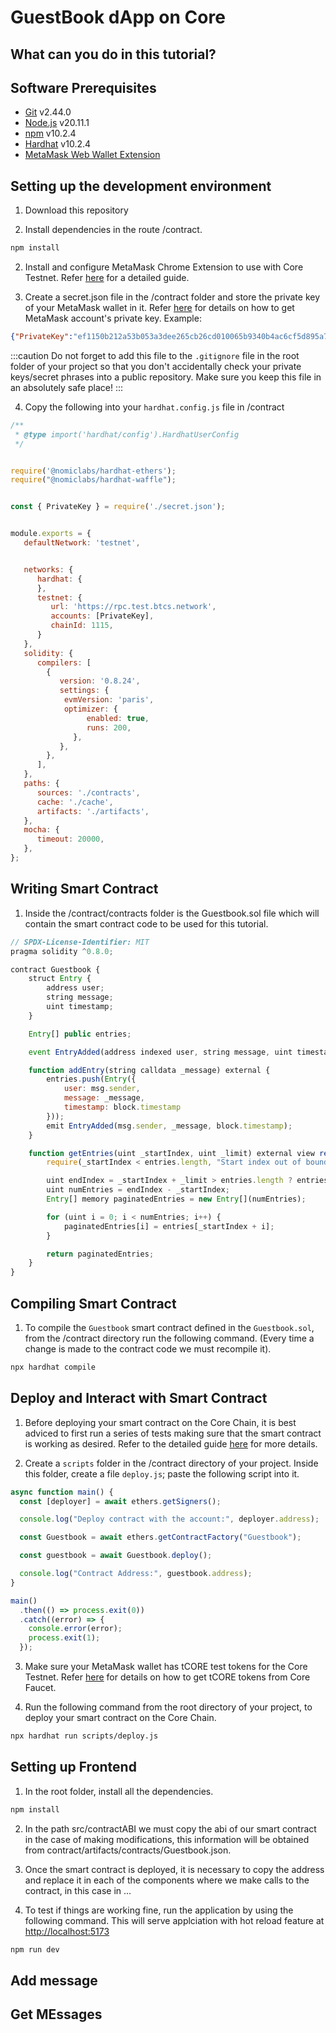 # GuestBook dApp on Core

## What can you do in this tutorial?

## Software Prerequisites
* [Git](https://git-scm.com/) v2.44.0
* [Node.js](https://nodejs.org/en) v20.11.1
* [npm](https://docs.npmjs.com/downloading-and-installing-node-js-and-npm) v10.2.4
* [Hardhat](https://hardhat.org/hardhat-runner/docs/getting-started#installation) v10.2.4
* [MetaMask Web Wallet Extension](https://metamask.io/download/)

## Setting up the development environment

1. Download this repository


2. Install dependencies in the route /contract.
   
```bash
npm install
```

2. Install and configure MetaMask Chrome Extension to use with Core Testnet. Refer [here](https://docs.coredao.org/docs/Dev-Guide/core-testnet-wallet-config) for a detailed guide.

3. Create a secret.json file in the /contract folder and store the private key of your MetaMask wallet in it. Refer [here](https://metamask.zendesk.com/hc/en-us/articles/360015290032-How-to-reveal-your-Secret-Recovery-Phrase) for details on how to get MetaMask account's private key. Example:

```json
{"PrivateKey":"ef1150b212a53b053a3dee265cb26cd010065b9340b4ac6cf5d895a7cf39c923"}
```

:::caution
Do not forget to add this file to the `.gitignore` file in the root folder of your project so that you don't accidentally check your private keys/secret phrases into a public repository. Make sure you keep this file in an absolutely safe place!
:::

4. Copy the following into your `hardhat.config.js` file in /contract

```js
/**
 * @type import('hardhat/config').HardhatUserConfig
 */


require('@nomiclabs/hardhat-ethers');
require("@nomiclabs/hardhat-waffle");


const { PrivateKey } = require('./secret.json');


module.exports = {
   defaultNetwork: 'testnet',


   networks: {
      hardhat: {
      },
      testnet: {
         url: 'https://rpc.test.btcs.network',
         accounts: [PrivateKey],
         chainId: 1115,
      }
   },
   solidity: {
      compilers: [
        {
           version: '0.8.24',
           settings: {
            evmVersion: 'paris',
            optimizer: {
                 enabled: true,
                 runs: 200,
              },
           },
        },
      ],
   },
   paths: {
      sources: './contracts',
      cache: './cache',
      artifacts: './artifacts',
   },
   mocha: {
      timeout: 20000,
   },
};
```

## Writing Smart Contract

1. Inside the /contract/contracts folder is the Guestbook.sol file which will contain the smart contract code to be used for this tutorial.

```javascript
// SPDX-License-Identifier: MIT
pragma solidity ^0.8.0;

contract Guestbook {
    struct Entry {
        address user;
        string message;
        uint timestamp;
    }

    Entry[] public entries;

    event EntryAdded(address indexed user, string message, uint timestamp);

    function addEntry(string calldata _message) external {
        entries.push(Entry({
            user: msg.sender,
            message: _message,
            timestamp: block.timestamp
        }));
        emit EntryAdded(msg.sender, _message, block.timestamp);
    }

    function getEntries(uint _startIndex, uint _limit) external view returns (Entry[] memory) {
        require(_startIndex < entries.length, "Start index out of bounds");

        uint endIndex = _startIndex + _limit > entries.length ? entries.length : _startIndex + _limit;
        uint numEntries = endIndex - _startIndex;
        Entry[] memory paginatedEntries = new Entry[](numEntries);

        for (uint i = 0; i < numEntries; i++) {
            paginatedEntries[i] = entries[_startIndex + i];
        }

        return paginatedEntries;
    }
}

```

## Compiling Smart Contract

1. To compile the `Guestbook` smart contract defined in the `Guestbook.sol`, from the /contract directory run the following command. (Every time a change is made to the contract code we must recompile it).

```bash
npx hardhat compile
```

## Deploy and Interact with Smart Contract

1. Before deploying your smart contract on the Core Chain, it is best adviced to first run a series of tests making sure that the smart contract is working as desired. Refer to the detailed guide [here](https://docs.coredao.org/docs/Dev-Guide/hardhat#contract-testing) for more details.

2. Create a `scripts` folder in the /contract directory of your project. Inside this folder, create a file `deploy.js`; paste the following script into it.

```javascript
async function main() {
  const [deployer] = await ethers.getSigners();

  console.log("Deploy contract with the account:", deployer.address);

  const Guestbook = await ethers.getContractFactory("Guestbook");

  const guestbook = await Guestbook.deploy();

  console.log("Contract Address:", guestbook.address);
}

main()
  .then(() => process.exit(0))
  .catch((error) => {
    console.error(error);
    process.exit(1);
  });
```
3. Make sure your MetaMask wallet has tCORE test tokens for the Core Testnet. Refer [here](https://docs.coredao.org/docs/Dev-Guide/core-faucet) for details on how to get tCORE tokens from Core Faucet. 

4. Run the following command from the root directory of your project, to deploy your smart contract on the Core Chain.

```bash
npx hardhat run scripts/deploy.js
```

## Setting up Frontend

1. In the root folder, install all the dependencies.

```bash
npm install
```

2. In the path src/contractABI we must copy the abi of our smart contract in the case of making modifications, this information will be obtained from contract/artifacts/contracts/Guestbook.json.

3. Once the smart contract is deployed, it is necessary to copy the address and replace it in each of the components where we make calls to the contract, in this case in ...

4. To test if things are working fine, run the application by using the following command. This will serve applciation with hot reload feature at [http://localhost:5173](http://localhost:5173/)

```bash
npm run dev
```

## Add message


## Get MEssages

